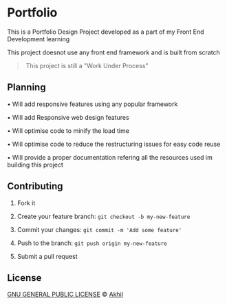 # Portfolio

This is a Portfolio Design Project developed as a part of my Front End Development learning

This project doesnot use any front end framework and is built from scratch

> ­
> This project is still a "Work Under Process"
> ­

## Planning
• Will add responsive features using any popular framework

• Will add Responsive web design features

• Will optimise code to minify the load time

• Will optimise code to reduce the restructuring issues for easy code reuse

• Will provide a proper documentation refering all the resources used im building this project

## Contributing

1. Fork it

2. Create your feature branch: `git checkout -b my-new-feature`

3. Commit your changes: `git commit -m 'Add some feature'`

4. Push to the branch: `git push origin my-new-feature`

5. Submit a pull request

## License

[GNU GENERAL PUBLIC LICENSE](./LICENSE) © [Akhil](https://github.com/Akhi1)
